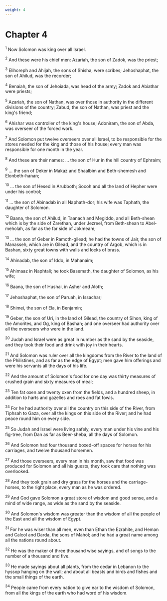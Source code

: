 ```yaml
---
weight: 4
---
```


# Chapter 4

<sup>1</sup> Now Solomon was king over all Israel. 

<sup>2</sup> And these were his chief men: Azariah, the son of Zadok, was the priest; 

<sup>3</sup> Elihoreph and Ahijah, the sons of Shisha, were scribes; Jehoshaphat, the son of Ahilud, was the recorder; 

<sup>4</sup> Benaiah, the son of Jehoiada, was head of the army; Zadok and Abiathar were priests; 

<sup>5</sup> Azariah, the son of Nathan, was over those in authority in the different divisions of the country; Zabud, the son of Nathan, was priest and the king's friend; 

<sup>6</sup> Ahishar was controller of the king's house; Adoniram, the son of Abda, was overseer of the forced work. 

<sup>7</sup> And Solomon put twelve overseers over all Israel, to be responsible for the stores needed for the king and those of his house; every man was responsible for one month in the year. 

<sup>8</sup> And these are their names: ... the son of Hur in the hill country of Ephraim; 

<sup>9</sup> ... the son of Deker in Makaz and Shaalbim and Beth-shemesh and Elonbeth-hanan; 

<sup>10</sup> ... the son of Hesed in Arubboth; Socoh and all the land of Hepher were under his control; 

<sup>11</sup> ... the son of Abinadab in all Naphath-dor; his wife was Taphath, the daughter of Solomon. 

<sup>12</sup> Baana, the son of Ahilud, in Taanach and Megiddo, and all Beth-shean which is by the side of Zarethan, under Jezreel, from Beth-shean to Abel-meholah, as far as the far side of Jokmeam; 

<sup>13</sup> ... the son of Geber in Ramoth-gilead; he had the towns of Jair, the son of Manasseh, which are in Gilead, and the country of Argob, which is in Bashan, sixty great towns with walls and locks of brass. 

<sup>14</sup> Ahinadab, the son of Iddo, in Mahanaim; 

<sup>15</sup> Ahimaaz in Naphtali; he took Basemath, the daughter of Solomon, as his wife; 

<sup>16</sup> Baana, the son of Hushai, in Asher and Aloth; 

<sup>17</sup> Jehoshaphat, the son of Paruah, in Issachar; 

<sup>18</sup> Shimei, the son of Ela, in Benjamin; 

<sup>19</sup> Geber, the son of Uri, in the land of Gilead, the country of Sihon, king of the Amorites, and Og, king of Bashan; and one overseer had authority over all the overseers who were in the land. 

<sup>20</sup> Judah and Israel were as great in number as the sand by the seaside, and they took their food and drink with joy in their hearts. 

<sup>21</sup> And Solomon was ruler over all the kingdoms from the River to the land of the Philistines, and as far as the edge of Egypt; men gave him offerings and were his servants all the days of his life. 

<sup>22</sup> And the amount of Solomon's food for one day was thirty measures of crushed grain and sixty measures of meal; 

<sup>23</sup> Ten fat oxen and twenty oxen from the fields, and a hundred sheep, in addition to harts and gazelles and roes and fat fowls. 

<sup>24</sup> For he had authority over all the country on this side of the River, from Tiphsah to Gaza, over all the kings on this side of the River; and he had peace round him on every side. 

<sup>25</sup> So Judah and Israel were living safely, every man under his vine and his fig-tree, from Dan as far as Beer-sheba, all the days of Solomon. 

<sup>26</sup> And Solomon had four thousand boxed-off spaces for horses for his carriages, and twelve thousand horsemen. 

<sup>27</sup> And those overseers, every man in his month, saw that food was produced for Solomon and all his guests, they took care that nothing was overlooked. 

<sup>28</sup> And they took grain and dry grass for the horses and the carriage-horses, to the right place, every man as he was ordered. 

<sup>29</sup> And God gave Solomon a great store of wisdom and good sense, and a mind of wide range, as wide as the sand by the seaside. 

<sup>30</sup> And Solomon's wisdom was greater than the wisdom of all the people of the East and all the wisdom of Egypt. 

<sup>31</sup> For he was wiser than all men, even than Ethan the Ezrahite, and Heman and Calcol and Darda, the sons of Mahol; and he had a great name among all the nations round about. 

<sup>32</sup> He was the maker of three thousand wise sayings, and of songs to the number of a thousand and five. 

<sup>33</sup> He made sayings about all plants, from the cedar in Lebanon to the hyssop hanging on the wall; and about all beasts and birds and fishes and the small things of the earth. 

<sup>34</sup> People came from every nation to give ear to the wisdom of Solomon, from all the kings of the earth who had word of his wisdom. 


